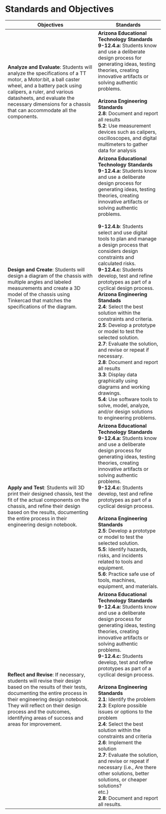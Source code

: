 # Standards and Objectives



| Objectives                                                   | Standards                                                    |
| ------------------------------------------------------------ | ------------------------------------------------------------ |
| **Analyze and Evaluate**: Students will analyze the specifications of a TT motor, a Motor:bit, a ball caster wheel, and a battery pack using calipers, a ruler, and various datasheets, and evaluate the necessary dimensions for a chassis that can accommodate all the components. | **Arizona Educational Technology Standards**<br />**9-12.4.a:** Students know and use a deliberate design process for generating ideas, testing theories, creating innovative artifacts or solving authentic problems.<br /><br />**Arizona Engineering Standards**<br />**2.8**: Document and report all results<br />**5.2**: Use measurement devices such as calipers, oscilloscopes, and digital multimeters to gather data for analysis |
| **Design and Create**: Students will design a diagram of the chassis with multiple angles and labeled measurements and create a 3D model of the chassis using Tinkercad that matches the specifications of the diagram. | **Arizona Educational Technology Standards**<br />**9-12.4.a:** Students know and use a deliberate design process for generating ideas, testing theories, creating innovative artifacts or solving authentic problems.<br /><br />**9-12.4.b**: Students select and use digital tools to plan and manage a design process that considers design constraints and calculated risks.<br />**9-12.4.c:** Students develop, test and refine prototypes as part of a cyclical design process.<br />**Arizona Engineering Standads**<br />**2.4**: Select the best solution within the constraints and criteria.<br />**2.5**: Develop a prototype or model to test the selected solution.<br />**2.7**: Evaluate the solution, and revise or repeat if necessary.<br />**2.8**: Document and report all results<br />**3.3**: Display data graphically using diagrams and working drawings.<br />**5.4**: Use software tools to solve, model, analyze, and/or design solutions to engineering problems. |
| **Apply and Test**: Students will 3D print their designed chassis, test the fit of the actual components on the chassis, and refine their design based on the results, documenting the entire process in their engineering design notebook. | **Arizona Educational Technology Standards**<br />**9-12.4.a:** Students know and use a deliberate design process for generating ideas, testing theories, creating innovative artifacts or solving authentic problems.<br />**9-12.4.c:** Students develop, test and refine prototypes as part of a cyclical design process.<br /><br />**Arizona Engineering Standards**<br />**2.5**: Develop a prototype or model to test the selected solution.<br />**5.5**: Identify hazards, risks, and incidents related to tools and equipment.<br />**5.6**: Practice safe use of tools, machines, equipment, and materials. |
| **Reflect and Revise**: If necessary, students will revise their design based on the results of their tests, documenting the entire process in their engineering design notebook. They will reflect on their design process and the outcomes, identifying areas of success and areas for improvement. | **Arizona Educational Technology Standards**<br />**9-12.4.a:** Students know and use a deliberate design process for generating ideas, testing theories, creating innovative artifacts or solving authentic problems.<br />**9-12.4.c:** Students develop, test and refine prototypes as part of a cyclical design process.<br /><br />**Arizona Engineering Standards**<br />**2.1**: Identify the problem<br />**2.3**: Explore possible issues or options to the problem<br/>**2.4**: Select the best solution within the constraints and criteria<br />**2.6**: Implement the solution<br/>**2.7**: Evaluate the solution, and revise or repeat if necessary (i.e., Are there other solutions, better solutions, or cheaper solutions?<br/>etc.)<br/>**2.8**: Document and report all results. |

